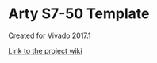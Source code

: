 # Arty S7-50 Template <!-- Replace this line with the project name -->
Created for Vivado 2017.1

[Link to the project wiki](https://reference.digilentinc.com/doku.php)

